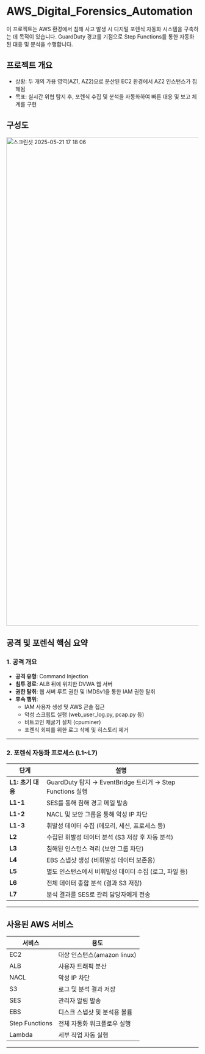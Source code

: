 # AWS_Digital_Forensics_Automation

이 프로젝트는 AWS 환경에서 침해 사고 발생 시 디지털 포렌식 자동화 시스템을 구축하는 데 목적이 있습니다. GuardDuty 경고를 기점으로 Step Functions를 통한 자동화된 대응 및 분석을 수행합니다.

## 프로젝트 개요
 - 상황: 두 개의 가용 영역(AZ1, AZ2)으로 분산된 EC2 환경에서 AZ2 인스턴스가 침해됨
 - 목표: 실시간 위협 탐지 후, 포렌식 수집 및 분석을 자동화하여 빠른 대응 및 보고 체계를 구현
  
 ## 구성도

<img width="1279" alt="스크린샷 2025-05-21 17 18 06" src="https://github.com/user-attachments/assets/ebc6ca9f-a11f-4e4e-86a4-6137715ce735" />

##  공격 및 포렌식 핵심 요약

###  1. 공격 개요

- **공격 유형**: Command Injection
- **침투 경로**: ALB 뒤에 위치한 DVWA 웹 서버
- **권한 탈취**: 웹 서버 루트 권한 및 IMDSv1을 통한 IAM 권한 탈취
- **후속 행위**:
  - IAM 사용자 생성 및 AWS 콘솔 접근
  - 악성 스크립트 실행 (web_user_log.py, pcap.py 등)
  - 비트코인 채굴기 설치 (cpuminer)
  - 포렌식 회피를 위한 로그 삭제 및 히스토리 제거

---

###  2. 포렌식 자동화 프로세스 (L1~L7)

| 단계 | 설명 |
|------|------|
| **L1: 초기 대응** | GuardDuty 탐지 → EventBridge 트리거 → Step Functions 실행 |
| **L1-1** | SES를 통해 침해 경고 메일 발송 |
| **L1-2** | NACL 및 보안 그룹을 통해 악성 IP 차단 |
| **L1-3** | 휘발성 데이터 수집 (메모리, 세션, 프로세스 등) |
| **L2** | 수집된 휘발성 데이터 분석 (S3 저장 후 자동 분석) |
| **L3** | 침해된 인스턴스 격리 (보안 그룹 차단) |
| **L4** | EBS 스냅샷 생성 (비휘발성 데이터 보존용) |
| **L5** | 별도 인스턴스에서 비휘발성 데이터 수집 (로그, 파일 등) |
| **L6** | 전체 데이터 종합 분석 (결과 S3 저장) |
| **L7** | 분석 결과를 SES로 관리 담당자에게 전송 |

---

##  사용된 AWS 서비스

| 서비스 | 용도 |
|--------|------|
| EC2    | 대상 인스턴스(amazon linux)|
| ALB    | 사용자 트래픽 분산 |
| NACL   | 악성 IP 차단 |
| S3     | 로그 및 분석 결과 저장 |
| SES    | 관리자 알림 발송 |
| EBS    | 디스크 스냅샷 및 분석용 볼륨 |
| Step Functions | 전체 자동화 워크플로우 실행 |
| Lambda | 세부 작업 자동 실행 |

---
